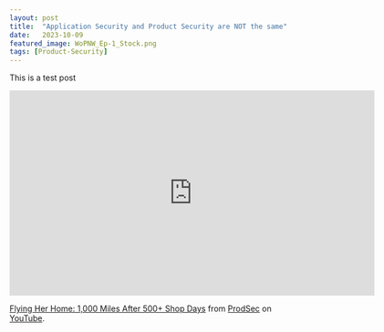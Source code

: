 ```yaml
---
layout: post
title:  "Application Security and Product Security are NOT the same"
date:   2023-10-09
featured_image: WoPNW_Ep-1_Stock.png
tags: [Product-Security]
---
```


This is a test post

<!--more-->

<iframe src="https://www.youtube.com/embed/ynwzsGeQXPw?si=Ts-4qh79_iLyfsP0" width="640" height="360" frameborder="0" webkitallowfullscreen mozallowfullscreen allowfullscreen></iframe>
<p><a href="https://youtu.be/ynwzsGeQXPw?si=z2XSx-54mO0gZpre">Flying Her Home: 1,000 Miles After 500+ Shop Days</a> from <a href="https://www.youtube.com/@ProductSecurity">ProdSec</a> on <a href="https://youtube.com">YouTube</a>.</p>
